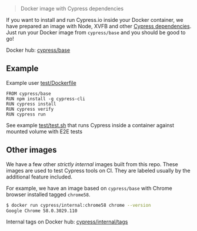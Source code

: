 > Docker image with Cypress dependencies

If you want to install and run Cypress.io inside your Docker container,
we have prepared an image with Node, XVFB and other
[Cypress dependencies][cy deps].
Just run your Docker image from `cypress/base` and you should be good to go!

[cy deps]: https://docs.cypress.io/docs/continuous-integration#section-dependencies

Docker hub: [cypress/base](https://hub.docker.com/r/cypress/base/)

## Example

Example user [test/Dockerfile](test/Dockerfile)

```
FROM cypress/base
RUN npm install -g cypress-cli
RUN cypress install
RUN cypress verify
RUN cypress run
```

See example [test/test.sh](test/test.sh) that runs Cypress inside a container
against mounted volume with E2E tests

## Other images

We have a few other *strictly internal* images built from this repo. These
images are used to test Cypress tools on CI. They are labeled usually by
the additional feature included.

For example, we have an image based on `cypress/base` with Chrome browser
installed tagged `chrome58`.

```sh
$ docker run cypress/internal:chrome58 chrome --version
Google Chrome 58.0.3029.110
```

Internal tags on Docker hub:
[cypress/internal/tags](https://hub.docker.com/r/cypress/internal/tags/)
